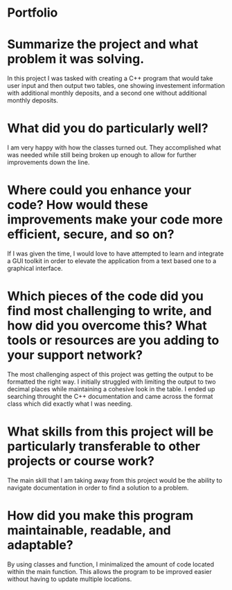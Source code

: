 # Portfolio

# Summarize the project and what problem it was solving.
In this project I was tasked with creating a C++ program that would take user input and then output two tables, one showing investement information with additional monthly deposits, and a second one without additional monthly deposits.

# What did you do particularly well?
I am very happy with how the classes turned out. They accomplished what was needed while still being broken up enough to allow for further improvements down the line.

# Where could you enhance your code? How would these improvements make your code more efficient, secure, and so on?
If I was given the time, I would love to have attempted to learn and integrate a GUI toolkit in order to elevate the application from a text based one to a graphical interface.

# Which pieces of the code did you find most challenging to write, and how did you overcome this? What tools or resources are you adding to your support network?
The most challenging aspect of this project was getting the output to be formatted the right way. I initially struggled with limiting the output to two decimal places while maintaining a cohesive look in the table. I ended up searching throught the C++ documentation and came across the format class which did exactly what I was needing.

# What skills from this project will be particularly transferable to other projects or course work?
The main skill that I am taking away from this project would be the ability to navigate documentation in order to find a solution to a problem. 

# How did you make this program maintainable, readable, and adaptable?
By using classes and function, I minimalized the amount of code located within the main function. This allows the program to be improved easier without having to update multiple locations.
